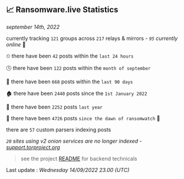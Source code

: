 
## 📈 Ransomware.live Statistics
_september 14th, 2022_

currently tracking `121` groups across `217` relays & mirrors - _`95` currently online_ 📡

⏲ there have been `42` posts within the `last 24 hours`

🕓 there have been `122` posts within the `month of september`

📅 there have been `668` posts within the `last 90 days`

🏚 there have been `2440` posts since the `1st January 2022`

🚀 there have been `2252` posts `last year`

🦕 there have been `4726` posts `since the dawn of ransomwatch` 🐣

there are `57` custom parsers indexing posts

_`20` sites using v2 onion services are no longer indexed - [support.torproject.org](https://support.torproject.org/onionservices/v2-deprecation/)_

> see the project [README](https://github.com/jmousqueton/ransomwatch#readme) for backend technicals



Last update : _Wednesday 14/09/2022 23.00 (UTC)_

